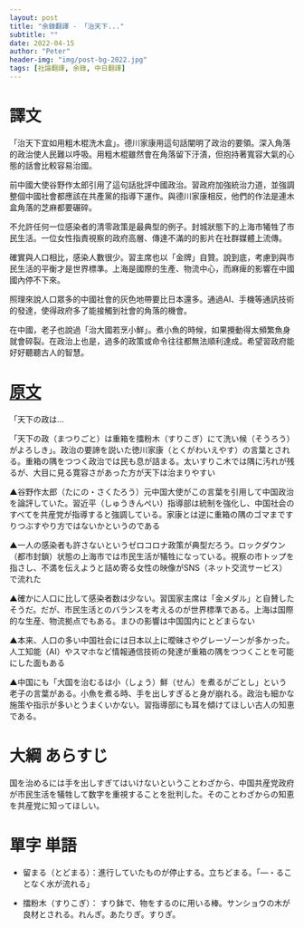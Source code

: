 ```yaml
---
layout: post
title: "余錄翻譯 - 「治天下..."
subtitle: ""
date: 2022-04-15
author: "Peter"
header-img: "img/post-bg-2022.jpg"
tags: [社論翻譯, 余錄, 中日翻譯]
---
```


# 譯文

「治天下宜如用粗木棍洗木盒」。德川家康用這句話闡明了政治的要領。深入角落的政治使人民難以呼吸。用粗木棍雖然會在角落留下汙漬，但抱持著寬容大氣的心態的話會比較容易治國。

前中國大使谷野作太郎引用了這句話批評中國政治。習政府加強統治力道，並強調整個中國社會都應該在共產黨的指導下運作。與德川家康相反，他們的作法是連木盒角落的芝麻都要碾碎。

不允許任何一位感染者的清零政策是最典型的例子。封城狀態下的上海市犧牲了市民生活。一位女性指責視察的政府高層、傳達不滿的的影片在社群媒體上流傳。

確實與人口相比，感染人數很少。習主席也以「金牌」自贊。說到底，考慮到與市民生活的平衡才是世界標準。上海是國際的生產、物流中心，而麻痺的影響在中國國內停不下來。

照理來說人口眾多的中國社會的灰色地帶要比日本還多。通過AI、手機等通訊技術的發達，使得政府多了能接觸到社會的角落的機會。

在中國，老子也說過「治大國若烹小鮮」。煮小魚的時候，如果攪動得太頻繁魚身就會碎裂。在政治上也是，過多的政策或命令往往都無法順利達成。希望習政府能好好聽聽古人的智慧。

# [原文](1)

「天下の政は…
 
「天下の政（まつりごと）は重箱を擂粉木（すりこぎ）にて洗い候（そうろう）がよろしき」。政治の要諦を説いた徳川家康（とくがわいえやす）の言葉とされる。重箱の隅をつつく政治では民も息が詰まる。太いすりこ木では隅に汚れが残るが、大目に見る寛容さがあった方が天下は治まりやすい

▲谷野作太郎（たにの・さくたろう）元中国大使がこの言葉を引用して中国政治を論評していた。習近平（しゅうきんぺい）指導部は統制を強化し、中国社会のすべてを共産党が指導すると強調している。家康とは逆に重箱の隅のゴマまですりつぶすやり方ではないかというのである

▲一人の感染者も許さないというゼロコロナ政策が典型だろう。ロックダウン（都市封鎖）状態の上海市では市民生活が犠牲になっている。視察の市トップを指さし、不満を伝えようと詰め寄る女性の映像がSNS（ネット交流サービス）で流れた

▲確かに人口に比して感染者数は少ない。習国家主席は「金メダル」と自賛したそうだ。だが、市民生活とのバランスを考えるのが世界標準である。上海は国際的な生産、物流拠点でもある。まひの影響は中国国内にとどまらない

▲本来、人口の多い中国社会には日本以上に曖昧さやグレーゾーンが多かった。人工知能（AI）やスマホなど情報通信技術の発達が重箱の隅をつつくことを可能にした面もある

▲中国にも「大国を治むるは小（しょう）鮮（せん）を煮るがごとし」という老子の言葉がある。小魚を煮る時、手を出しすぎると身が崩れる。政治も細かな施策や指示が多いとうまくいかない。習指導部にも耳を傾けてほしい古人の知恵である。

# 大綱 あらすじ

国を治めるには手を出しすぎてはいけないということわざから、中国共産党政府が市民生活を犠牲して数字を重視することを批判した。そのことわざからの知恵を共産党に知ってほしい。

# 單字 単語

- 留まる（とどまる）：進行していたものが停止する。立ちどまる。「—・ることなく水が流れる」

- 擂粉木（すりこぎ）： すり鉢で、物をするのに用いる棒。サンショウの木が良材とされる。れんぎ。あたりぎ。すりぎ。


[1]: https://mainichi.jp/articles/20220414/ddm/001/070/117000c  